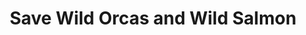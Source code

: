 ---
title: Save Wild Orcas and Wild Salmon
url: >-
  https://www.change.org/p/wild-salmon-and-southern-resident-killer-whales-are-on-the-brink-of-extinction?signed=true
categories:
  - 3d78ba9a-4f85-464b-a330-1cfb5c137328
tags:
  - wildlife
  - overfishing
  - petition
description: >
  Wild salmon and southern resident killer whales are on the brink of
  extinction. Now a misguided plan to feed the starving whales with hatchery
  salmon will push both endangered species closer to the edge, while costing
  taxpayers millions of dollars per year.

  Tell NOAA Regional Administrator Barry Thom, WDFW Director Kelly Susewind, and
  our elected decision makers to stop wasting money on failed plans and invest
  in science-based solutions: reduce hatchery production, remove dams and change
  how we harvest salmon.
image: null
blueprint: action

---